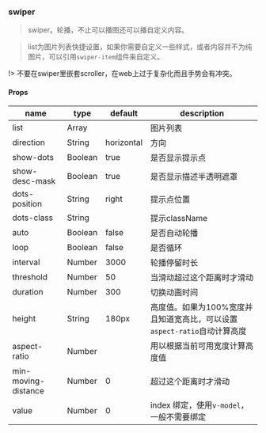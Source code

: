 ### swiper

> swiper。轮播，不止可以播图还可以播自定义内容。

> list为图片列表快捷设置，如果你需要自定义一些样式，或者内容并不为纯图片，可以引用`swiper-item`组件来自定义。

!> 不要在swiper里嵌套scroller，在web上过于复杂化而且手势会有冲突。

#### Props

|name|type|default|description|
|----|----|-------|-----------|
|list|Array||图片列表|
|direction|String|horizontal|方向|
|show-dots|Boolean|true|是否显示提示点|
|show-desc-mask|Boolean|true|是否显示描述半透明遮罩|
|dots-position|String|right|提示点位置|
|dots-class|String||提示className|
|auto|Boolean|false|是否自动轮播|
|loop|Boolean|false|是否循环|
|interval|Number|3000|轮播停留时长|
|threshold|Number|50|当滑动超过这个距离时才滑动|
|duration|Number|300|切换动画时间|
|height|String|180px|高度值。如果为100%宽度并且知道宽高比，可以设置`aspect-ratio`自动计算高度|
|aspect-ratio|Number||用以根据当前可用宽度计算高度值|
|min-moving-distance|Number|0|超过这个距离时才滑动|
|value|Number|0|index 绑定，使用`v-model`，一般不需要绑定|
